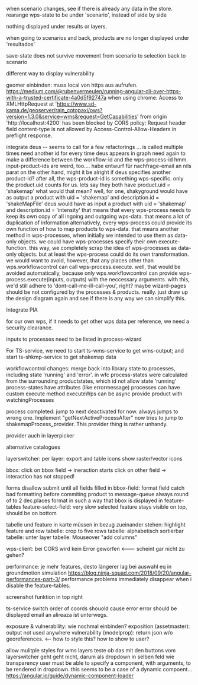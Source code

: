 when scenario changes, see if there is already any data in the store. 
    rearange wps-state to be under 'scenario', instead of side by side

nothing displayed under results or layers.

when going to scenarios and back, products are no longer displayed under 'resultados'

save-state does not survive movement from scenario to selection back to scenario

different way to display vulnerability

geomer einbinden: 
    muss local von https aus aufrufen. 
    https://medium.com/@rubenvermeulen/running-angular-cli-over-https-with-a-trusted-certificate-4a0d5f92747a
    when using chrome: 
        Access to XMLHttpRequest at 'https://www.sd-kama.de/geoserver/rain_cotopaxi/ows?version=1.3.0&service=wms&request=GetCapabilities' from origin 'http://localhost:4200' has been blocked by CORS policy: Request header field content-type is not allowed by Access-Control-Allow-Headers in preflight response.

integrate deus -- seems to call for a few refactorings ...
    is called multiple times
        need another id for every time deus appears in graph
            need again to make a difference between the workflow-id and the wps-process-id
    hmm. input-product-ids are weird, too....
        habe entwurf für nachfrage-email an nils parat
        on the other hand, might it be alright if deus specifies another product-id?
            after all, the wps-product-id is something wps-specific. only the product.uid counts for us. lets say they both have product.uid = 'shakemap'
            what would that mean?
                well, for one, 
                    shakyground would have as output a product with uid = 'shakemap' and description.id = 'shakeMapFile'
                    deus        would have as input  a product with uid = 'shakemap' and description.id = 'intensity'
                that means that every wps-process needs to keep its own copy of all ingoing and outgoing wps-data.
                    that means a lot of duplication of information
                alternatively,  every wps-process could provide its own function of how to map products to wps-data.
                    that means another method in wps-processes, when initially we intended to use them as data-only objects. 
                we could have wps-processes specify their own execute-function. 
                    this way, we completely scrap the idea of wps-processes as data-only objects. 
                    but at least the wps-process could do its own transformation. 
                    we would want to avoid, however, that any places other than wps.workflowcontrol can call wps-process.execute. 
                        well, that would be avoided automatically, because only wps.workflowcontrol can provide wps-process.execute(inputs, outputs) with the neccessary arguments.
                    with this, we'd still adhere to 'dont-call-me-ill-call-you', right?
    maybe wizard-pages should be not configured by the processes & products. 
    really. just draw up the design diagram again and see if there is any way we can simplify this. 

Integrate PIA

for our own wps, if it needs to get other wps data per reference, we need a security clearance.

inputs to processes need to be listed in process-wizard

For TS-service, we need to start ts-wms-service to get wms-output; and start ts-shkmp-service to get shakemap data

        



workflowcontrol changes: merge back into library
    state to processes, including state 'running' and 'error'. in wfc process-states were calculated from the surrounding productstates, which id not allow state 'running'
    process-states have attributes (like errormessage)
    processes can have custom execute method
    executeWps can be async
    provide product with watchingProcesses

process completed: jump to next
    deactivated for now.
    always jumps to wrong one. Implement "getNextActiveProcessAfter"
        now tries to jump to shakemapProcess_provider. This provider thing is rather unhandy.

provider auch in layerpicker

alternative catalogues

layerswitcher: 
    per layer: export and table icons
    show raster/vector icons

bbox: 
    click on bbox field -> ineraction starts
    click on other field -> interaction has not stopped!

forms
    disallow submit until all fields filled in 
    bbox-field: format field
        catch bad formatting before commiting product to message-queue
        always round of to 2 dec.places
        format in such a way that bbox is displayed in feature-tables
    feature-select-field: 
        very slow
        selected feature stays visible on top, should be on bottom

tabelle und feature in karte müssen in bezug zueinander stehen: highlight feature and row
tabelle: crop to five rows
tabelle: alphabetisch sortierbar
tabelle: unter layer
tabelle: Mouseover "add columns"
        
wps-client:
    bei CORS wird kein Error geworfen <--- scheint gar nicht zu gehen?

performance: 
    je mehr features, desto längerer lag bei auswahl eq in groundmotion simulation
    https://blog.ninja-squad.com/2018/09/20/angular-performances-part-3/
    performance problems immediately disappear when i disable the feature-tables. 

screenshot funktion in top right

ts-service
    switch order of coords
        shouold cause error
        error should be displayed
    email an alireaza ist unterwegs.

exposure & vulnerability: 
    wie nochmal einbinden?
        exposition (assetmaster): output not used anywhere
        vulnerability (modelprop): return json w/o georeferences.  <-- how to style this? how to show to user?

allow mulitple styles for wms layers
    teste ob das mit den buttons vom layerswitcher geht 
        geht nicht, darum als dropdown in selben feld wie transparency
            user must be able to specify a component, with arguments, to be rendered in dropdown. 
                this seems to be a case of a dynamic compoent... https://angular.io/guide/dynamic-component-loader